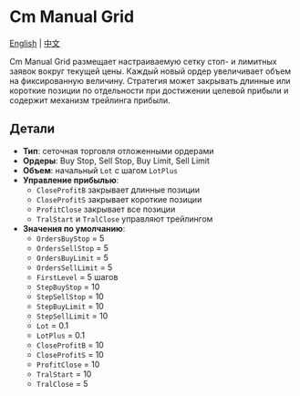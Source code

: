 # Cm Manual Grid
[English](README.md) | [中文](README_cn.md)

Cm Manual Grid размещает настраиваемую сетку стоп- и лимитных заявок вокруг текущей цены. Каждый новый ордер увеличивает объем на фиксированную величину. Стратегия может закрывать длинные или короткие позиции по отдельности при достижении целевой прибыли и содержит механизм трейлинга прибыли.

## Детали

- **Тип**: сеточная торговля отложенными ордерами
- **Ордеры**: Buy Stop, Sell Stop, Buy Limit, Sell Limit
- **Объем**: начальный `Lot` с шагом `LotPlus`
- **Управление прибылью**:
  - `CloseProfitB` закрывает длинные позиции
  - `CloseProfitS` закрывает короткие позиции
  - `ProfitClose` закрывает все позиции
  - `TralStart` и `TralClose` управляют трейлингом
- **Значения по умолчанию**:
  - `OrdersBuyStop` = 5
  - `OrdersSellStop` = 5
  - `OrdersBuyLimit` = 5
  - `OrdersSellLimit` = 5
  - `FirstLevel` = 5 шагов
  - `StepBuyStop` = 10
  - `StepSellStop` = 10
  - `StepBuyLimit` = 10
  - `StepSellLimit` = 10
  - `Lot` = 0.1
  - `LotPlus` = 0.1
  - `CloseProfitB` = 10
  - `CloseProfitS` = 10
  - `ProfitClose` = 10
  - `TralStart` = 10
  - `TralClose` = 5
